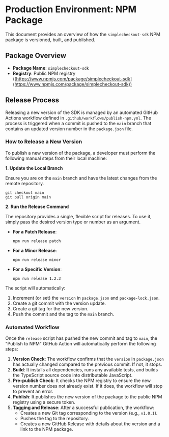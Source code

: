 # Production Environment: NPM Package

This document provides an overview of how the `simplecheckout-sdk` NPM package is versioned, built, and published.

## Package Overview

-   **Package Name**: `simplecheckout-sdk`
-   **Registry**: Public NPM registry ([https://www.npmjs.com/package/simplecheckout-sdk](https://www.npmjs.com/package/simplecheckout-sdk))

## Release Process

Releasing a new version of the SDK is managed by an automated GitHub Actions workflow defined in `.github/workflows/publish-npm.yml`. The process is triggered when a commit is pushed to the `main` branch that contains an updated version number in the `package.json` file.

### How to Release a New Version

To publish a new version of the package, a developer must perform the following manual steps from their local machine:

**1. Update the Local Branch**

Ensure you are on the `main` branch and have the latest changes from the remote repository.

```shell
git checkout main
git pull origin main
```

**2. Run the Release Command**

The repository provides a single, flexible script for releases. To use it, simply pass the desired version type or number as an argument.

-   **For a Patch Release**:
    ```shell
    npm run release patch
    ```

-   **For a Minor Release**:
    ```shell
    npm run release minor
    ```

-   **For a Specific Version**:
    ```shell
    npm run release 1.2.3
    ```

The script will automatically:
1.  Increment (or set) the `version` in `package.json` and `package-lock.json`.
2.  Create a git commit with the version update.
3.  Create a git tag for the new version.
4.  Push the commit and the tag to the `main` branch.

### Automated Workflow

Once the `release` script has pushed the new commit and tag to `main`, the "Publish to NPM" GitHub Action will automatically perform the following steps:

1.  **Version Check**: The workflow confirms that the `version` in `package.json` has actually changed compared to the previous commit. If not, it stops.
2.  **Build**: It installs all dependencies, runs any available tests, and builds the TypeScript source code into distributable JavaScript.
3.  **Pre-publish Check**: It checks the NPM registry to ensure the new version number does not already exist. If it does, the workflow will stop to prevent an error.
4.  **Publish**: It publishes the new version of the package to the public NPM registry using a secure token.
5.  **Tagging and Release**: After a successful publication, the workflow:
    -   Creates a new Git tag corresponding to the version (e.g., `v1.0.1`).
    -   Pushes the tag to the repository.
    -   Creates a new GitHub Release with details about the version and a link to the NPM package.
